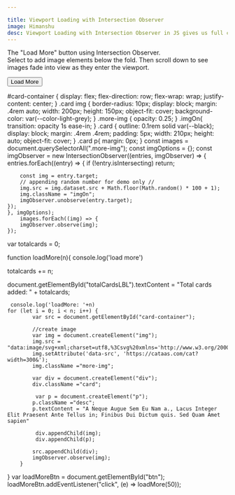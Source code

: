 ```yaml
---

title: Viewport Loading with Intersection Observer
image: Himanshu
desc: Viewport Loading with Intersection Observer in JS gives us full control of the viewport event. While loading="lazy" can be a lightweight solution, commonly lazy-loading libraries use Intersection observer-under-the-hood to give developers more control over this event. Her we are initiating the load of an image and applying a fade effect animation. 
---
```



<html-code>
<p>The "Load More" button using Intersection Observer. </br> Select to add image elements below the fold. Then scroll down to see images fade into view as they enter the viewport.</p>
  <button id="btn">Load More</button>
  <p id="totalCardsLBL"></p>
<div id="card-container"></div>
</html-code>

<css-code>
#card-container {
  display: flex;
  flex-direction: row;
  flex-wrap: wrap;
  justify-content: center;
}
.card img {
    border-radius: 10px;
    display: block;
    margin: .4rem auto;
    width: 200px;
    height: 150px;
    object-fit: cover;
    background-color: var(--color-light-grey);
}
.more-img {
    opacity: 0.25;
}
.imgOn{
 transition: opacity 1s ease-in;
}
.card {
    outline: 0.1rem solid var(--black);
    display: block;
    margin: .4rem .4rem;
    padding: 5px;
    width: 210px;
    height: auto;
    object-fit: cover; 
  }
  .card p{
    margin: 0px;
  }
</css-code>

<js-code>
const images = document.querySelectorAll(".more-img");
const imgOptions = {};
const imgObserver = new IntersectionObserver((entries, imgObserver) => {
    entries.forEach((entry) => {
        if (!entry.isIntersecting) return;
        
        const img = entry.target;
        // appending random number for demo only //
        img.src = img.dataset.src + Math.floor(Math.random() * 100 + 1);
        img.className = "imgOn";
        imgObserver.unobserve(entry.target);
    });
    }, imgOptions); 
        images.forEach((img) => {
        imgObserver.observe(img);
    });
  var totalcards = 0;

  
 function loadMore(n){
     console.log('load more')
    
   totalcards += n;
    
   document.getElementById("totalCardsLBL").textContent = "Total cards added: " + totalcards;

	 console.log('loadMore: '+n)
    for (let i = 0; i < n; i++) { 
            var src = document.getElementById("card-container");

            //create image
            var img = document.createElement("img");
            img.src = "data:image/svg+xml;charset=utf8,%3Csvg%20xmlns='http://www.w3.org/2000/svg'%3E%3C/svg%3E";
            img.setAttribute('data-src', 'https://cataas.com/cat?width=300&');
            img.className ="more-img";
            
            var div = document.createElement("div");
            div.className ="card";

             var p = document.createElement("p");
            p.className ="desc";
            p.textContent = "A Neque Augue Sem Eu Nam a., Lacus Integer Elit Praesent Ante Tellus in; Finibus Dui Dictum quis. Sed Quam Amet sapien"
             
             div.appendChild(img);
             div.appendChild(p);

            src.appendChild(div);
            imgObserver.observe(img);
        }
        
        
 }
 var loadMoreBtn = document.getElementById("btn");
loadMoreBtn.addEventListener("click", (e) => loadMore(50));

</js-code>